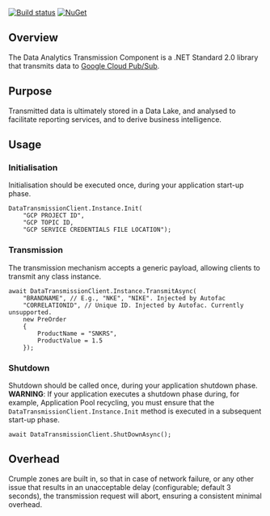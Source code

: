 [![Build status](https://ci.appveyor.com/api/projects/status/ly3h4f406u5332n3?svg=true)](https://ci.appveyor.com/project/daishisystems/strada)
[![NuGet](https://img.shields.io/badge/myget-v1.5.7-blue.svg)](https://eshopworld.myget.org/feed/github-dev/package/nuget/Eshopworld.Strada.Plugins.Streaming)
## Overview
The Data Analytics Transmission Component is a .NET Standard 2.0 library that transmits data to [Google Cloud Pub/Sub](https://cloud.google.com/pubsub/docs/).

## Purpose
Transmitted data is ultimately stored in a Data Lake, and analysed to facilitate reporting services, and to derive business intelligence.

## Usage
### Initialisation
Initialisation should be executed once, during your application start-up phase.
````
DataTransmissionClient.Instance.Init(
    "GCP PROJECT ID",
    "GCP TOPIC ID,
    "GCP SERVICE CREDENTIALS FILE LOCATION");
````
### Transmission
The transmission mechanism accepts a generic payload, allowing clients to transmit any class instance.
````
await DataTransmissionClient.Instance.TransmitAsync(
    "BRANDNAME", // E.g., "NKE", "NIKE". Injected by Autofac
    "CORRELATIONID", // Unique ID. Injected by Autofac. Currently unsupported.
    new PreOrder
    {
        ProductName = "SNKRS",
        ProductValue = 1.5
    });
````
### Shutdown
Shutdown should be called once, during your application shutdown phase. **WARNING**: If your application executes a shutdown phase during, for example, Application Pool recycling, you must ensure that the ````DataTransmissionClient.Instance.Init```` method is executed in a subsequent start-up phase.
````
await DataTransmissionClient.ShutDownAsync();
````
## Overhead
Crumple zones are built in, so that in case of network failure, or any other issue that results in an unacceptable delay (configurable; default 3 seconds), the transmission request will abort, ensuring a consistent minimal overhead.
